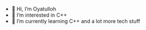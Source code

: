 - 👋 Hi, I’m Oyatulloh
- 👀 I’m interested in C++
- 🌱 I’m currently learning C++ and a lot more tech stuff

<!---
Oyatulloh14/Oyatulloh14 is a ✨ special ✨ repository because its `README.md` (this file) appears on your GitHub profile.
You can click the Preview link to take a look at your changes.
--->
